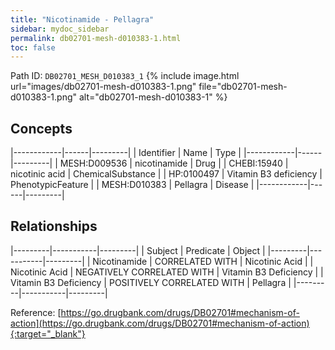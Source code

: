 ```yaml
---
title: "Nicotinamide - Pellagra"
sidebar: mydoc_sidebar
permalink: db02701-mesh-d010383-1.html
toc: false 
---
```



Path ID: `DB02701_MESH_D010383_1`
{% include image.html url="images/db02701-mesh-d010383-1.png" file="db02701-mesh-d010383-1.png" alt="db02701-mesh-d010383-1" %}

## Concepts

|------------|------|---------|
| Identifier | Name | Type    |
|------------|------|---------|
| MESH:D009536 | nicotinamide | Drug |
| CHEBI:15940 | nicotinic acid | ChemicalSubstance |
| HP:0100497 | Vitamin B3 deficiency | PhenotypicFeature |
| MESH:D010383 | Pellagra | Disease |
|------------|------|---------|

## Relationships

|---------|-----------|---------|
| Subject | Predicate | Object  |
|---------|-----------|---------|
| Nicotinamide | CORRELATED WITH | Nicotinic Acid |
| Nicotinic Acid | NEGATIVELY CORRELATED WITH | Vitamin B3 Deficiency |
| Vitamin B3 Deficiency | POSITIVELY CORRELATED WITH | Pellagra |
|---------|-----------|---------|

Reference: [https://go.drugbank.com/drugs/DB02701#mechanism-of-action](https://go.drugbank.com/drugs/DB02701#mechanism-of-action){:target="_blank"}